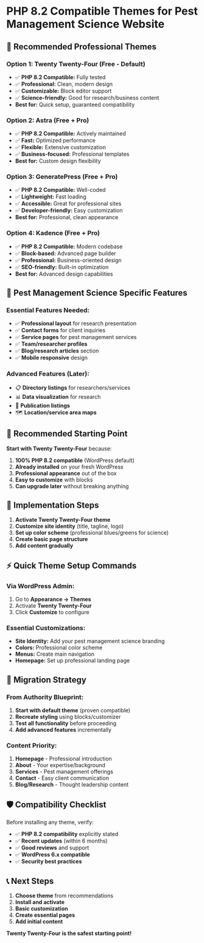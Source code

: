 # PHP 8.2 Compatible Themes for Pest Management Science Website

## 🎨 **Recommended Professional Themes**

### **Option 1: Twenty Twenty-Four (Free - Default)**
- ✅ **PHP 8.2 Compatible:** Fully tested
- ✅ **Professional:** Clean, modern design
- ✅ **Customizable:** Block editor support
- ✅ **Science-friendly:** Good for research/business content
- **Best for:** Quick setup, guaranteed compatibility

### **Option 2: Astra (Free + Pro)**
- ✅ **PHP 8.2 Compatible:** Actively maintained
- ✅ **Fast:** Optimized performance
- ✅ **Flexible:** Extensive customization
- ✅ **Business-focused:** Professional templates
- **Best for:** Custom design flexibility

### **Option 3: GeneratePress (Free + Pro)**
- ✅ **PHP 8.2 Compatible:** Well-coded
- ✅ **Lightweight:** Fast loading
- ✅ **Accessible:** Great for professional sites
- ✅ **Developer-friendly:** Easy customization
- **Best for:** Professional, clean appearance

### **Option 4: Kadence (Free + Pro)**
- ✅ **PHP 8.2 Compatible:** Modern codebase
- ✅ **Block-based:** Advanced page builder
- ✅ **Professional:** Business-oriented design
- ✅ **SEO-friendly:** Built-in optimization
- **Best for:** Advanced design capabilities

## 🔬 **Pest Management Science Specific Features**

### **Essential Features Needed:**
- ✅ **Professional layout** for research presentation
- ✅ **Contact forms** for client inquiries
- ✅ **Service pages** for pest management services
- ✅ **Team/researcher profiles**
- ✅ **Blog/research articles** section
- ✅ **Mobile responsive** design

### **Advanced Features (Later):**
- 📋 **Directory listings** for researchers/services
- 📊 **Data visualization** for research
- 📝 **Publication listings**
- 🗺️ **Location/service area maps**

## 🎯 **Recommended Starting Point**

**Start with Twenty Twenty-Four** because:
1. **100% PHP 8.2 compatible** (WordPress default)
2. **Already installed** on your fresh WordPress
3. **Professional appearance** out of the box
4. **Easy to customize** with blocks
5. **Can upgrade later** without breaking anything

## 📝 **Implementation Steps**

1. **Activate Twenty Twenty-Four theme**
2. **Customize site identity** (title, tagline, logo)
3. **Set up color scheme** (professional blues/greens for science)
4. **Create basic page structure**
5. **Add content gradually**

## ⚡ **Quick Theme Setup Commands**

### **Via WordPress Admin:**
1. Go to **Appearance → Themes**
2. Activate **Twenty Twenty-Four**
3. Click **Customize** to configure

### **Essential Customizations:**
- **Site Identity:** Add your pest management science branding
- **Colors:** Professional color scheme
- **Menus:** Create main navigation
- **Homepage:** Set up professional landing page

## 🔄 **Migration Strategy**

### **From Authority Blueprint:**
1. **Start with default theme** (proven compatible)
2. **Recreate styling** using blocks/customizer
3. **Test all functionality** before proceeding
4. **Add advanced features** incrementally

### **Content Priority:**
1. **Homepage** - Professional introduction
2. **About** - Your expertise/background
3. **Services** - Pest management offerings
4. **Contact** - Easy client communication
5. **Blog/Research** - Thought leadership content

## 🛡️ **Compatibility Checklist**

Before installing any theme, verify:
- ✅ **PHP 8.2 compatibility** explicitly stated
- ✅ **Recent updates** (within 6 months)
- ✅ **Good reviews** and support
- ✅ **WordPress 6.x compatible**
- ✅ **Security best practices**

## 📞 **Next Steps**

1. **Choose theme** from recommendations
2. **Install and activate**
3. **Basic customization**
4. **Create essential pages**
5. **Add initial content**

**Twenty Twenty-Four is the safest starting point!** 